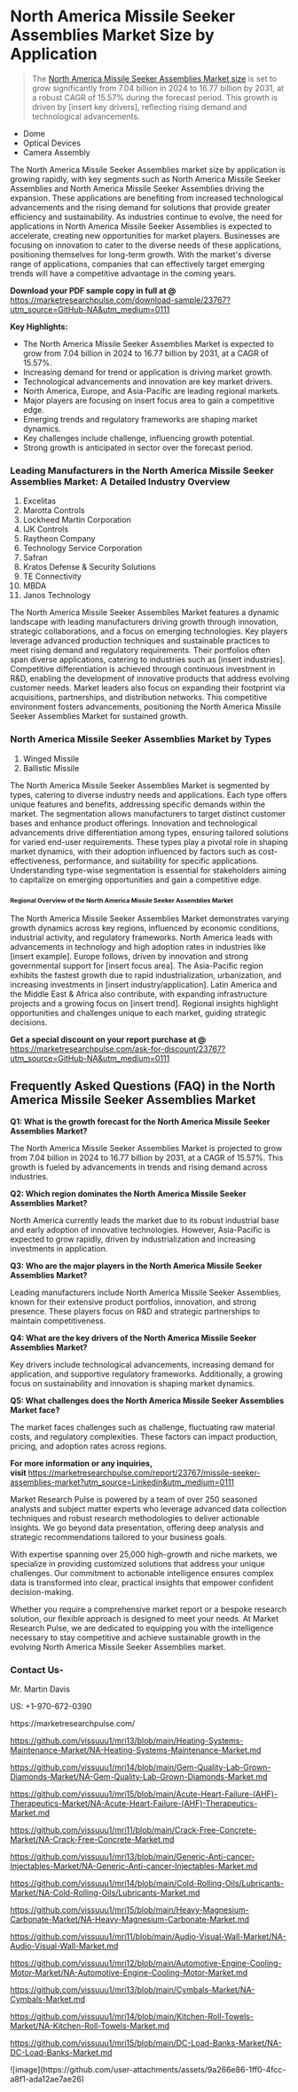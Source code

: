 <h1>North America Missile Seeker Assemblies Market&nbsp;Size by Application</h1><blockquote><p>The <a href="https://marketresearchpulse.com/download-sample/23767?utm_source=GitHub-NA&amp;utm_medium=0111">North America Missile Seeker Assemblies Market size</a> is set to grow significantly from 7.04 billion in 2024 to 16.77 billion by 2031, at a robust CAGR of 15.57% during the forecast period. This growth is driven by [insert key drivers], reflecting rising demand and technological advancements.</p></blockquote><ul><li>Dome<li> Optical Devices<li> Camera Assembly</li></ul><p>The North America Missile Seeker Assemblies market size by application is growing rapidly, with key segments such as North America Missile Seeker Assemblies and North America Missile Seeker Assemblies driving the expansion. These applications are benefiting from increased technological advancements and the rising demand for solutions that provide greater efficiency and sustainability. As industries continue to evolve, the need for applications in North America Missile Seeker Assemblies is expected to accelerate, creating new opportunities for market players. Businesses are focusing on innovation to cater to the diverse needs of these applications, positioning themselves for long-term growth. With the market's diverse range of applications, companies that can effectively target emerging trends will have a competitive advantage in the coming years.</p><p><strong>Download your PDF sample copy in full at @ </strong><a href="https://marketresearchpulse.com/download-sample/23767?utm_source=GitHub-NA&amp;utm_medium=0111">https://marketresearchpulse.com/download-sample/23767?utm_source=GitHub-NA&amp;utm_medium=0111</a></p><p><strong>Key Highlights: </strong></p><ul><li>The North America Missile Seeker Assemblies Market is expected to grow from 7.04 billion in 2024 to 16.77 billion by 2031, at a CAGR of 15.57%.</li><li>Increasing demand for trend or application is driving market growth.</li><li>Technological advancements and innovation are key market drivers.</li><li>North America, Europe, and Asia-Pacific are leading regional markets.</li><li>Major players are focusing on insert focus area to gain a competitive edge.</li><li>Emerging trends and regulatory frameworks are shaping market dynamics.</li><li>Key challenges include challenge, influencing growth potential.</li><li>Strong growth is anticipated in sector over the forecast period.</li></ul><h3>Leading Manufacturers in the North America Missile Seeker Assemblies Market: A Detailed Industry Overview</h3><ol><li>Excelitas</li><li>Marotta Controls</li><li>Lockheed Martin Corporation</li><li>IJK Controls</li><li>Raytheon Company</li><li>Technology Service Corporation</li><li>Safran</li><li>Kratos Defense & Security Solutions</li><li>TE Connectivity</li><li>MBDA</li><li>Janos Technology</li></ol><div class="flex max-w-full flex-col flex-grow"><div class="min-h-8 text-message flex w-full flex-col items-end gap-2 whitespace-normal break-words [.text-message+&amp;]:mt-5" dir="auto" data-message-author-role="assistant" data-message-id="fd8432e4-4910-450d-b182-61b7bfb0a01f" data-message-model-slug="gpt-4o"><div class="flex w-full flex-col gap-1 empty:hidden first:pt-[3px]"><div class="markdown prose w-full break-words dark:prose-invert light"><p>The North America Missile Seeker Assemblies Market features a dynamic landscape with leading manufacturers driving growth through innovation, strategic collaborations, and a focus on emerging technologies. Key players leverage advanced production techniques and sustainable practices to meet rising demand and regulatory requirements. Their portfolios often span diverse applications, catering to industries such as [insert industries]. Competitive differentiation is achieved through continuous investment in R&amp;D, enabling the development of innovative products that address evolving customer needs. Market leaders also focus on expanding their footprint via acquisitions, partnerships, and distribution networks. This competitive environment fosters advancements, positioning the North America Missile Seeker Assemblies Market for sustained growth.</p></div></div></div></div><h3>North America Missile Seeker Assemblies Market by Types</h3><ol><li>Winged Missile<li> Ballistic Missile</li></ol><div class="flex max-w-full flex-col flex-grow"><div class="min-h-8 text-message flex w-full flex-col items-end gap-2 whitespace-normal break-words [.text-message+&amp;]:mt-5" dir="auto" data-message-author-role="assistant" data-message-id="084470be-0bb7-4664-bddf-5156b4f41249" data-message-model-slug="gpt-4o-mini"><div class="flex w-full flex-col gap-1 empty:hidden first:pt-[3px]"><div class="markdown prose w-full break-words dark:prose-invert light"><p>The North America Missile Seeker Assemblies Market is segmented by types, catering to diverse industry needs and applications. Each type offers unique features and benefits, addressing specific demands within the market. The segmentation allows manufacturers to target distinct customer bases and enhance product offerings. Innovation and technological advancements drive differentiation among types, ensuring tailored solutions for varied end-user requirements. These types play a pivotal role in shaping market dynamics, with their adoption influenced by factors such as cost-effectiveness, performance, and suitability for specific applications. Understanding type-wise segmentation is essential for stakeholders aiming to capitalize on emerging opportunities and gain a competitive edge.</p></div></div></div></div><h3><span style="font-size: 11px;">Regional Overview of the North America Missile Seeker Assemblies Market</span></h3><div class="flex max-w-full flex-col flex-grow"><div class="min-h-8 text-message flex w-full flex-col items-end gap-2 whitespace-normal break-words [.text-message+&amp;]:mt-5" dir="auto" data-message-author-role="assistant" data-message-id="e9038762-ce64-4e30-91c9-9bd413514231" data-message-model-slug="gpt-4o-mini"><div class="flex w-full flex-col gap-1 empty:hidden first:pt-[3px]"><div class="markdown prose w-full break-words dark:prose-invert light"><p>The North America Missile Seeker Assemblies Market demonstrates varying growth dynamics across key regions, influenced by economic conditions, industrial activity, and regulatory frameworks. North America leads with advancements in technology and high adoption rates in industries like [insert example]. Europe follows, driven by innovation and strong governmental support for [insert focus area]. The Asia-Pacific region exhibits the fastest growth due to rapid industrialization, urbanization, and increasing investments in [insert industry/application]. Latin America and the Middle East &amp; Africa also contribute, with expanding infrastructure projects and a growing focus on [insert trend]. Regional insights highlight opportunities and challenges unique to each market, guiding strategic decisions.</p></div></div></div></div><p><strong>Get a special discount on your report purchase at @ </strong><a href="https://marketresearchpulse.com/ask-for-discount/23767?utm_source=GitHub-NA&amp;utm_medium=0111">https://marketresearchpulse.com/ask-for-discount/23767?utm_source=GitHub-NA&amp;utm_medium=0111</a></p><h2>Frequently Asked Questions (FAQ) in the North America Missile Seeker Assemblies Market</h2><p><strong>Q1: What is the growth forecast for the North America Missile Seeker Assemblies Market?</strong></p><p>The North America Missile Seeker Assemblies Market is projected to grow from 7.04 billion in 2024 to 16.77 billion by 2031, at a CAGR of 15.57%. This growth is fueled by advancements in trends and rising demand across industries.</p><p><strong>Q2: Which region dominates the North America Missile Seeker Assemblies Market?</strong></p><p>North America currently leads the market due to its robust industrial base and early adoption of innovative technologies. However, Asia-Pacific is expected to grow rapidly, driven by industrialization and increasing investments in application.</p><p><strong>Q3: Who are the major players in the North America Missile Seeker Assemblies Market?</strong></p><p>Leading manufacturers include North America Missile Seeker Assemblies, known for their extensive product portfolios, innovation, and strong presence. These players focus on R&amp;D and strategic partnerships to maintain competitiveness.</p><p><strong>Q4: What are the key drivers of the North America Missile Seeker Assemblies Market?</strong></p><p>Key drivers include technological advancements, increasing demand for application, and supportive regulatory frameworks. Additionally, a growing focus on sustainability and innovation is shaping market dynamics.</p><p><strong>Q5: What challenges does the North America Missile Seeker Assemblies Market face?</strong></p><p>The market faces challenges such as challenge, fluctuating raw material costs, and regulatory complexities. These factors can impact production, pricing, and adoption rates across regions.</p><p><strong>For more information or any inquiries, visit&nbsp;</strong><a href="https://marketresearchpulse.com/report/23767/missile-seeker-assemblies-market?utm_source=Linkedin&utm_medium=0111">https://marketresearchpulse.com/report/23767/missile-seeker-assemblies-market?utm_source=Linkedin&utm_medium=0111</a></p><p>Market Research Pulse is powered by a team of over 250 seasoned analysts and subject matter experts who leverage advanced data collection techniques and robust research methodologies to deliver actionable insights. We go beyond data presentation, offering deep analysis and strategic recommendations tailored to your business goals.</p><p>With expertise spanning over 25,000 high-growth and niche markets, we specialize in providing customized solutions that address your unique challenges. Our commitment to actionable intelligence ensures complex data is transformed into clear, practical insights that empower confident decision-making.</p><p>Whether you require a comprehensive market report or a bespoke research solution, our flexible approach is designed to meet your needs. At Market Research Pulse, we are dedicated to equipping you with the intelligence necessary to stay competitive and achieve sustainable growth in the evolving North America Missile Seeker Assemblies market.</p><h3><strong>Contact Us-</strong></h3><p>Mr. Martin Davis</p><p>US: +1-970-672-0390</p><p>https://marketresearchpulse.com/</p><p><a href="https://github.com/vissuuu1/mri13/blob/main/Heating-Systems-Maintenance-Market/NA-Heating-Systems-Maintenance-Market.md">https://github.com/vissuuu1/mri13/blob/main/Heating-Systems-Maintenance-Market/NA-Heating-Systems-Maintenance-Market.md</a></p><p><a href="https://github.com/vissuuu1/mri14/blob/main/Gem-Quality-Lab-Grown-Diamonds-Market/NA-Gem-Quality-Lab-Grown-Diamonds-Market.md">https://github.com/vissuuu1/mri14/blob/main/Gem-Quality-Lab-Grown-Diamonds-Market/NA-Gem-Quality-Lab-Grown-Diamonds-Market.md</a></p><p><a href="https://github.com/vissuuu1/mri15/blob/main/Acute-Heart-Failure-(AHF)-Therapeutics-Market/NA-Acute-Heart-Failure-(AHF)-Therapeutics-Market.md">https://github.com/vissuuu1/mri15/blob/main/Acute-Heart-Failure-(AHF)-Therapeutics-Market/NA-Acute-Heart-Failure-(AHF)-Therapeutics-Market.md</a></p><p><a href="https://github.com/vissuuu1/mri11/blob/main/Crack-Free-Concrete-Market/NA-Crack-Free-Concrete-Market.md">https://github.com/vissuuu1/mri11/blob/main/Crack-Free-Concrete-Market/NA-Crack-Free-Concrete-Market.md</a></p><p><a href="https://github.com/vissuuu1/mri13/blob/main/Generic-Anti-cancer-Injectables-Market/NA-Generic-Anti-cancer-Injectables-Market.md">https://github.com/vissuuu1/mri13/blob/main/Generic-Anti-cancer-Injectables-Market/NA-Generic-Anti-cancer-Injectables-Market.md</a></p><p><a href="https://github.com/vissuuu1/mri14/blob/main/Cold-Rolling-Oils/Lubricants-Market/NA-Cold-Rolling-Oils/Lubricants-Market.md">https://github.com/vissuuu1/mri14/blob/main/Cold-Rolling-Oils/Lubricants-Market/NA-Cold-Rolling-Oils/Lubricants-Market.md</a></p><p><a href="https://github.com/vissuuu1/mri15/blob/main/Heavy-Magnesium-Carbonate-Market/NA-Heavy-Magnesium-Carbonate-Market.md">https://github.com/vissuuu1/mri15/blob/main/Heavy-Magnesium-Carbonate-Market/NA-Heavy-Magnesium-Carbonate-Market.md</a></p><p><a href="https://github.com/vissuuu1/mri11/blob/main/Audio-Visual-Wall-Market/NA-Audio-Visual-Wall-Market.md">https://github.com/vissuuu1/mri11/blob/main/Audio-Visual-Wall-Market/NA-Audio-Visual-Wall-Market.md</a></p><p><a href="https://github.com/vissuuu1/mri12/blob/main/Automotive-Engine-Cooling-Motor-Market/NA-Automotive-Engine-Cooling-Motor-Market.md">https://github.com/vissuuu1/mri12/blob/main/Automotive-Engine-Cooling-Motor-Market/NA-Automotive-Engine-Cooling-Motor-Market.md</a></p><p><a href="https://github.com/vissuuu1/mri13/blob/main/Cymbals-Market/NA-Cymbals-Market.md">https://github.com/vissuuu1/mri13/blob/main/Cymbals-Market/NA-Cymbals-Market.md</a></p><p><a href="https://github.com/vissuuu1/mri14/blob/main/Kitchen-Roll-Towels-Market/NA-Kitchen-Roll-Towels-Market.md">https://github.com/vissuuu1/mri14/blob/main/Kitchen-Roll-Towels-Market/NA-Kitchen-Roll-Towels-Market.md</a></p><p><a href="https://github.com/vissuuu1/mri15/blob/main/DC-Load-Banks-Market/NA-DC-Load-Banks-Market.md">https://github.com/vissuuu1/mri15/blob/main/DC-Load-Banks-Market/NA-DC-Load-Banks-Market.md</a></p>
![image](https://github.com/user-attachments/assets/9a266e86-1ff0-4fcc-a8f1-ada12ae7ae26)
